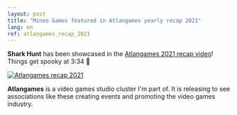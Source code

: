 ```yaml
---
layout: post
title: "Mineo Games featured in Atlangames yearly recap 2021"
lang: en
ref: atlangames_recap_2021
---
```


<b>Shark Hunt</b> has been showcased in the [Atlangames 2021 recap video](https://bit.ly/3ADtbQp)! Things get spooky at 3:34 🥶

<a href="https://bit.ly/3ADtbQp"> <img src="https://imgur.com/a/BF70aI8" alt="Atlangames recap 2021" /> </a>

<b>Atlangames</b> is a video games studio cluster I'm part of. It is releasing to see associations like these creating events and promoting the video games industry.